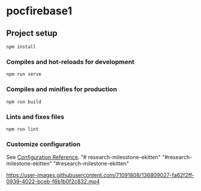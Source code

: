 # pocfirebase1

## Project setup
```
npm install
```

### Compiles and hot-reloads for development
```
npm run serve
```

### Compiles and minifies for production
```
npm run build
```

### Lints and fixes files
```
npm run lint
```

### Customize configuration
See [Configuration Reference](https://cli.vuejs.org/config/).
"# research-milesstone-ekitten" 
"#research-milestone-ekitten" 
"#research-milestone-ekitten" 


https://user-images.githubusercontent.com/71091808/136809027-fa62f2ff-0939-4022-bceb-f6b1b0f2c832.mp4

